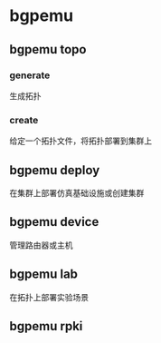 # bgpemu
## bgpemu topo
### generate
生成拓扑
### create
给定一个拓扑文件，将拓扑部署到集群上
## bgpemu deploy
在集群上部署仿真基础设施或创建集群
## bgpemu device
管理路由器或主机
## bgpemu lab
在拓扑上部署实验场景
## bgpemu rpki